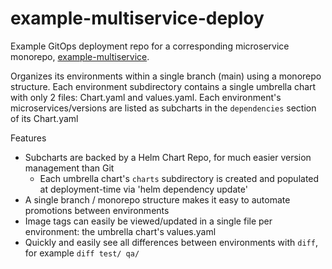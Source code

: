 # example-multiservice-deploy

Example GitOps deployment repo for a corresponding microservice monorepo, [example-multiservice](https://github.com/codefresh-contrib/example-multiservice).

Organizes its environments within a single branch (main) using a monorepo structure. Each environment subdirectory contains a single umbrella chart with only 2 files: Chart.yaml and values.yaml. Each environment's microservices/versions are listed as subcharts in the `dependencies` section of its Chart.yaml

Features

- Subcharts are backed by a Helm Chart Repo, for much easier version management than Git
  - Each umbrella chart's `charts` subdirectory is created and populated at deployment-time via 'helm dependency update'
- A single branch / monorepo structure makes it easy to automate promotions between environments
- Image tags can easily be viewed/updated in a single file per environment: the umbrella chart's values.yaml 
- Quickly and easily see all differences between environments with `diff`, for example `diff test/ qa/`
